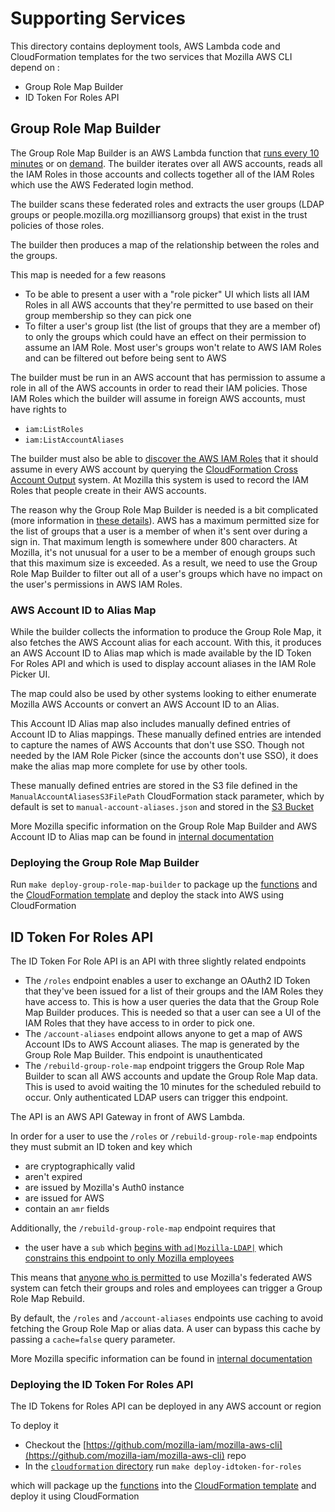 # Supporting Services

This directory contains deployment tools, AWS Lambda code and CloudFormation 
templates for the two services that Mozilla AWS CLI depend on :

* Group Role Map Builder
* ID Token For Roles API

## Group Role Map Builder

The Group Role Map Builder is an AWS Lambda function that [runs every 10 minutes](https://github.com/mozilla-iam/mozilla-aws-cli/blob/6de1d9223f14d2ad5cae85856e2c7036ab8237eb/cloudformation/group_role_map_builder/group_role_map_builder.yaml#L154)
or on [demand](https://github.com/mozilla-iam/federated-aws-rp/blob/4ae6ae2c2b2b11a10e337c5c803e52a7b5c7653e/functions/federated_aws_rp/app.py#L125). 
The builder iterates over all AWS accounts, reads all the IAM Roles in those 
accounts and collects together all of the IAM Roles which use the AWS Federated 
login method.

The builder scans these federated roles and extracts the user groups (LDAP 
groups or people.mozilla.org mozilliansorg groups) that exist in the trust 
policies of those roles.

The builder then produces a map of the relationship between the roles and the groups.

This map is needed for a few reasons

-   To be able to present a user with a "role picker" UI which lists all IAM 
    Roles in all AWS accounts that they're permitted to use based on their group 
    membership so they can pick one
-   To filter a user's group list (the list of groups that they are a member of) 
    to only the groups which could have an effect on their permission to assume 
    an IAM Role. Most user's groups won't relate to AWS IAM Roles and can be 
    filtered out before being sent to AWS

The builder must be run in an AWS account that has permission to assume a role 
in all of the AWS accounts in order to read their IAM policies. Those IAM Roles 
which the builder will assume in foreign AWS accounts, must have rights to

-   `iam:ListRoles`
-   `iam:ListAccountAliases`

The builder must also be able to [discover the AWS IAM Roles](https://github.com/mozilla-iam/mozilla-aws-cli/blob/6de1d9223f14d2ad5cae85856e2c7036ab8237eb/cloudformation/group_role_map_builder/functions/group_role_map_builder.py#L519-L545) 
that it should assume in every AWS account by querying the [CloudFormation Cross Account Output](https://github.com/mozilla/cloudformation-cross-account-outputs) 
system. At Mozilla this system is used to record the IAM Roles that people 
create in their AWS accounts.

The reason why the Group Role Map Builder is needed is a bit complicated (more 
information in [these details](https://github.com/mozilla-iam/mozilla-aws-cli#details)). 
AWS has a maximum permitted size for the list of 
groups that a user is a member of when it's sent over during a sign in. That 
maximum length is somewhere under 800 characters. At Mozilla, it's not unusual 
for a user to be a member of enough groups such that this maximum size is exceeded. 
As a result, we need to use the Group Role Map Builder to filter out all of a 
user's groups which have no impact on the user's permissions in AWS IAM Roles.

### AWS Account ID to Alias Map

While the builder collects the information to produce the Group Role Map, it
also fetches the AWS Account alias for each account. With this, it produces an
AWS Account ID to Alias map which is made available by the ID Token For Roles
API and which is used to display account aliases in the IAM Role Picker UI.

The map could also be used by other systems looking to either enumerate Mozilla
AWS Accounts or convert an AWS Account ID to an Alias.

This Account ID Alias map also includes manually defined entries of Account ID
to Alias mappings. These manually defined entries are intended to capture the
names of AWS Accounts that don't use SSO. Though not needed by the IAM Role
Picker (since the accounts don't use SSO), it does make the alias map more
complete for use by other tools.

These manually defined entries are stored in the S3 file defined in the
`ManualAccountAliasesS3FilePath` CloudFormation stack parameter, which by
default is set to `manual-account-aliases.json` and stored in the [S3 Bucket](https://github.com/mozilla-iam/mozilla-aws-cli/blob/a6e8152dbc9efb2ed785e4b9bdb208ec09cb4cc0/cloudformation/Makefile#L10)

More Mozilla specific information on the Group Role Map Builder and AWS Account
ID to Alias map can be found in [internal documentation](https://mana.mozilla.org/wiki/display/SECURITY/AWS+Federated+Login+with+Single+Sign+On)

### Deploying the Group Role Map Builder

Run `make deploy-group-role-map-builder` to package up the [functions](https://github.com/mozilla-iam/mozilla-aws-cli/tree/master/cloudformation/group_role_map_builder/functions)
and the [CloudFormation template](https://github.com/mozilla-iam/mozilla-aws-cli/blob/master/cloudformation/group_role_map_builder/group_role_map_builder.yaml)
and deploy the stack into AWS using CloudFormation

## ID Token For Roles API

The ID Token For Role API is an API with three slightly related endpoints

-   The `/roles`  endpoint enables a user to exchange an OAuth2 ID Token that
    they've been issued for a list of their groups and the IAM Roles they have 
    access to. This is how a user queries the data that the Group Role Map 
    Builder produces. This is needed so that a user can see a UI of the IAM 
    Roles that they have access to in order to pick one.
-   The `/account-aliases`  endpoint allows anyone to get a map of AWS Account 
    IDs to AWS Account aliases. The map is generated by the Group Role Map 
    Builder. This endpoint is unauthenticated
-   The `/rebuild-group-role-map` endpoint triggers the Group Role Map Builder 
    to scan all AWS accounts and update the Group Role Map data. This is used 
    to avoid waiting the 10 minutes for the scheduled rebuild to occur. Only 
    authenticated LDAP users can trigger this endpoint.

The API is an AWS API Gateway in front of AWS Lambda.

In order for a user to use the `/roles`  or `/rebuild-group-role-map`  endpoints 
they must submit an ID token and key which

-   are cryptographically valid
-   aren't expired
-   are issued by Mozilla's Auth0 instance
-   are issued for AWS
-   contain an `amr`  fields

Additionally, the `/rebuild-group-role-map` endpoint requires that

-   the user have a `sub`  which [begins with `ad|Mozilla-LDAP|`](https://github.com/mozilla-iam/mozilla-aws-cli/blob/6de1d9223f14d2ad5cae85856e2c7036ab8237eb/cloudformation/Makefile#L82) 
    which [constrains this endpoint to only Mozilla employees](https://github.com/mozilla-iam/mozilla-aws-cli/blob/6de1d9223f14d2ad5cae85856e2c7036ab8237eb/cloudformation/idtoken_for_roles/functions/idtoken_for_roles.py#L173-L174)

This means that [anyone who is permitted](https://github.com/mozilla-iam/sso-dashboard-configuration/blob/fae0edbfcf11b0fdfb6161289df500e5cf9bd713/apps.yml#L2426-L2431)
to use Mozilla's federated AWS system can fetch their groups and roles and 
employees can trigger a Group Role Map Rebuild.

By default, the `/roles` and `/account-aliases`  endpoints use caching to avoid 
fetching the Group Role Map or alias data. A user can bypass this cache by 
passing a `cache=false` query parameter.

More Mozilla specific information can be found in [internal documentation](https://mana.mozilla.org/wiki/display/SECURITY/AWS+Federated+Login+with+Single+Sign+On)

### Deploying the ID Token For Roles API

The ID Tokens for Roles API can be deployed in any AWS account or region

To deploy it

-   Checkout the [https://github.com/mozilla-iam/mozilla-aws-cli](https://github.com/mozilla-iam/mozilla-aws-cli) repo
-   In the [`cloudformation`  directory](https://github.com/mozilla-iam/mozilla-aws-cli/tree/master/cloudformation) run `make deploy-idtoken-for-roles`

which will package up the [functions](https://github.com/mozilla-iam/mozilla-aws-cli/tree/master/cloudformation/idtoken_for_roles/functions) 
into the [CloudFormation template](https://github.com/mozilla-iam/mozilla-aws-cli/blob/master/cloudformation/idtoken_for_roles/idtoken_for_roles.yaml) 
and deploy it using CloudFormation

